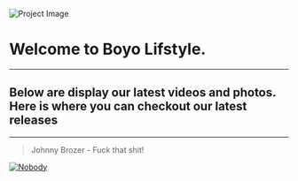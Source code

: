 ![Project Image](https://ia601408.us.archive.org/30/items/photoart1_20190627/WhatsApp%20Image%202019-05-11%20at%2002.40.24.jpeg)

# Welcome to Boyo Lifstyle.
---
## Below are display our latest videos and photos. Here is where you can checkout our latest releases
---
>Johnny Brozer - Fuck that shit!

[![Nobody](https://www.youtube.com/edit?o=U&ar=3&video_id=boJewW5Mnxs)](https://youtu.be/boJewW5Mnxs"Nobody")
